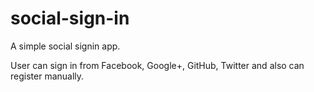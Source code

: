 # social-sign-in

A simple social signin app.

User can sign in from Facebook, Google+, GitHub, Twitter and also can register manually.

